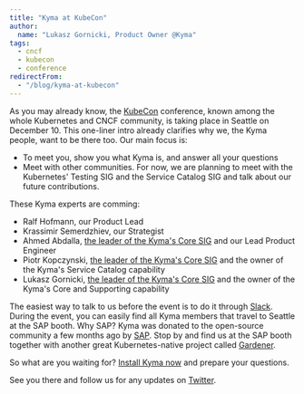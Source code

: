 ```yaml
---
title: "Kyma at KubeCon"
author:
  name: "Lukasz Gornicki, Product Owner @Kyma"
tags:
  - cncf
  - kubecon
  - conference
redirectFrom:
  - "/blog/kyma-at-kubecon"
---
```


As you may already know, the [KubeCon](https://events.linuxfoundation.org/events/kubecon-cloudnativecon-north-america-2018/) conference, known among the whole Kubernetes and CNCF community, is taking place in Seattle on December 10. 
This one-liner intro already clarifies why we, the Kyma people, want to be there too. Our main focus is:
- To meet you, show you what Kyma is, and answer all your questions
- Meet with other communities. For now, we are planning to meet with the Kubernetes' Testing SIG and the Service Catalog SIG and talk about our future contributions.

<!-- overview -->

These Kyma experts are comming:
- Ralf Hofmann, our Product Lead
- Krassimir Semerdzhiev, our Strategist 
- Ahmed Abdalla, [the leader of the Kyma's Core SIG](https://github.com/kyma-project/community/blob/master/collaboration/02-sig-core.md) and our Lead Product Engineer
- Piotr Kopczynski, [the leader of the Kyma's Core SIG](https://github.com/kyma-project/community/blob/master/collaboration/02-sig-core.md) and the owner of the Kyma's Service Catalog capability
- Lukasz Gornicki, [the leader of the Kyma's Core SIG](https://github.com/kyma-project/community/blob/master/collaboration/02-sig-core.md) and the owner of the Kyma's Core and Supporting capability

The easiest way to talk to us before the event is to do it through [Slack](http://slack.kyma-project.io).
During the event, you can easily find all Kyma members that travel to Seattle at the SAP booth. Why SAP? Kyma was donated to the open-source community a few months ago by [SAP](/blog/introducing-project-kyma). Stop by and find us at the SAP booth together with another great Kubernetes-native project called [Gardener](https://gardener.cloud/).

So what are you waiting for? [Install Kyma now](/docs/root/kyma#installation-installation) and prepare your questions.

See you there and follow us for any updates on [Twitter](https://twitter.com/kymaproject).

